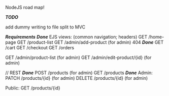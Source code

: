 NodeJS road map!

***TODO***

add dummy writing to file
split to MVC


***Requirements***
***Done***
EJS views: (common navigation; headers)
GET /home-page GET /product-list
GET /admin/add-product (for admin)
404
***Done***
GET /cart
GET /checkout
GET /orders

GET /admin/product-list (for admin)
GET /admin/edit-product/{id} (for admin)


// REST
***Done***
POST /products (for admin)
GET /products
***Done***
Admin:
PATCH /products/{id} (for admin)
DELETE /products/{id} (for admin)

Public:
GET /products/{id}